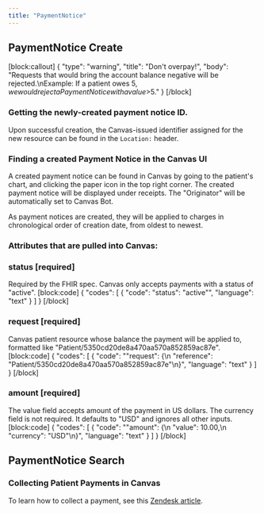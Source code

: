 ```yaml
---
title: "PaymentNotice"
---
```


## PaymentNotice Create

[block:callout]
{
  "type": "warning",
  "title": "Don't overpay!",
  "body": "Requests that would bring the account balance negative will be rejected.\nExample: If a patient owes $5, we would reject a PaymentNotice with a value >$5."
}
[/block]
### Getting the newly-created payment notice ID.
Upon successful creation, the Canvas-issued identifier assigned for the new resource can be found in the `Location:` header.

### Finding a created Payment Notice in the Canvas UI

A created payment notice can be found in Canvas by going to the patient's chart, and clicking the paper icon in the top right corner. The created payment notice will be displayed under receipts. The "Originator" will be automatically set to Canvas Bot. 

As payment notices are created, they will be applied to charges in chronological order of creation date, from oldest to newest. 

### Attributes that are pulled into Canvas:

### status [required]

Required by the FHIR spec. Canvas only accepts payments with a status of "active".
[block:code]
{
  "codes": [
    {
      "code": "status\": \"active\"",
      "language": "text"
    }
  ]
}
[/block]
### request [required]

Canvas patient resource whose balance the payment will be applied to, formatted like "Patient/5350cd20de8a470aa570a852859ac87e". 
[block:code]
{
  "codes": [
    {
      "code": "\"request\": {\n   \"reference\": \"Patient/5350cd20de8a470aa570a852859ac87e\"\n}",
      "language": "text"
    }
  ]
}
[/block]
### amount [required]

The value field accepts amount of the payment in US dollars. The currency field is not required. It defaults to "USD" and ignores all other inputs. 
[block:code]
{
  "codes": [
    {
      "code": "\"amount\": {\n  \"value\": 10.00,\n  \"currency\": \"USD\"\n}",
      "language": "text"
    }
  ]
}
[/block]

## PaymentNotice Search

### Collecting Patient Payments in Canvas

To learn how to collect a payment, see this [Zendesk article](https://canvas-medical.zendesk.com/hc/en-us/articles/1500001122421-Collect-a-payment).